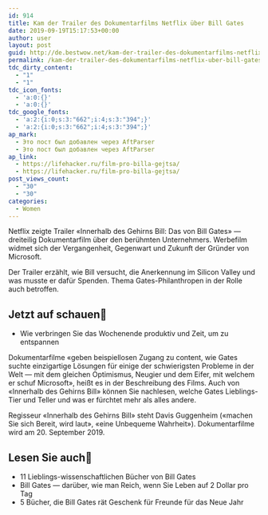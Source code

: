 ```yaml
---
id: 914
title: Kam der Trailer des Dokumentarfilms Netflix über Bill Gates
date: 2019-09-19T15:17:53+00:00
author: user
layout: post
guid: http://de.bestwow.net/kam-der-trailer-des-dokumentarfilms-netflix-uber-bill-gates/
permalink: /kam-der-trailer-des-dokumentarfilms-netflix-uber-bill-gates/
tdc_dirty_content:
  - "1"
  - "1"
tdc_icon_fonts:
  - 'a:0:{}'
  - 'a:0:{}'
tdc_google_fonts:
  - 'a:2:{i:0;s:3:"662";i:4;s:3:"394";}'
  - 'a:2:{i:0;s:3:"662";i:4;s:3:"394";}'
ap_mark:
  - Это пост был добавлен через AftParser
  - Это пост был добавлен через AftParser
ap_link:
  - https://lifehacker.ru/film-pro-billa-gejtsa/
  - https://lifehacker.ru/film-pro-billa-gejtsa/
post_views_count:
  - "30"
  - "30"
categories:
  - Women
---
```

Netflix zeigte Trailer «Innerhalb des Gehirns Bill: Das von Bill Gates» — dreiteilig Dokumentarfilm über den berühmten Unternehmers. Werbefilm widmet sich der Vergangenheit, Gegenwart und Zukunft der Gründer von Microsoft.

Der Trailer erzählt, wie Bill versucht, die Anerkennung im Silicon Valley und was musste er dafür Spenden. Thema Gates-Philanthropen in der Rolle auch betroffen.

<div>
  <h2 class="read-also__title">
    Jetzt auf schauen🧐
  </h2>
  
  <ul class="read-also__list">
    <li>
      Wie verbringen Sie das Wochenende produktiv und Zeit, um zu entspannen
    </li>
  </ul>
</div>

Dokumentarfilme «geben beispiellosen Zugang zu content, wie Gates suchte einzigartige Lösungen für einige der schwierigsten Probleme in der Welt — mit dem gleichen Optimismus, Neugier und dem Eifer, mit welchem er schuf Microsoft», heißt es in der Beschreibung des Films. Auch von «Innerhalb des Gehirns Bill» können Sie nachlesen, welche Gates Lieblings-Tier und Teller und was er fürchtet mehr als alles andere.

Regisseur «Innerhalb des Gehirns Bill» steht Davis Guggenheim («machen Sie sich Bereit, wird laut», «eine Unbequeme Wahrheit»). Dokumentarfilme wird am 20. September 2019.

<div>
  <h2 class="read-also__title">
    Lesen Sie auch🧐
  </h2>
  
  <ul class="read-also__list">
    <li>
      11 Lieblings-wissenschaftlichen Bücher von Bill Gates
    </li>
    <li>
      Bill Gates — darüber, wie man Reich, wenn Sie Leben auf 2 Dollar pro Tag
    </li>
    <li>
      5 Bücher, die Bill Gates rät Geschenk für Freunde für das Neue Jahr
    </li>
  </ul>
</div>